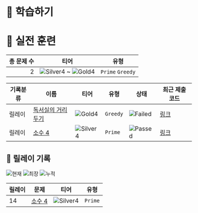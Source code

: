 # 📖 학습하기

# 🥇 실전 훈련
|총 문제 수|티어|유형|
|---:|---|---|
|2|![Silver4][s4] ~ ![Gold4][g4]|`Prime` `Greedy`|

|기록분류|이름|티어|유형|상태|최근 제출 코드|
|---|---|---|---|---|---|
|릴레이|[독서실의 거리두기](https://www.codetree.ai/training-field/search/problems/study-cafe-keeping-distance)|![Gold4][g4]|`Greedy`|![Failed][failed]|[링크](https://github.com/pinegreen83/codetree-TILs/blob/main/240506/%EB%8F%85%EC%84%9C%EC%8B%A4%EC%9D%98%20%EA%B1%B0%EB%A6%AC%EB%91%90%EA%B8%B0/study-cafe-keeping-distance.cpp)|
|릴레이|[소수 4](https://www.codetree.ai/training-field/search/problems/prime-number-4)|![Silver4][s4]|`Prime`|![Passed][passed]|[링크](https://github.com/pinegreen83/codetree-TILs/blob/main/240506/%EC%86%8C%EC%88%98%204/prime-number-4.cpp)|


## 🏃 릴레이 기록
![현재](https://img.shields.io/badge/현재_릴레이-14-%235cb85c.svg?for-the-badge)
![최장](https://img.shields.io/badge/최장_릴레이-14-%23E34F26.svg?for-the-badge)
![누적](https://img.shields.io/badge/누적_릴레이-14-%2300599C.svg?for-the-badge)

|릴레이|문제|티어|유형|
|---|---|---|---|
|14|[소수 4](https://www.codetree.ai/training-field/search/problems/prime-number-4)|![Silver4][s4]|`Prime`|










[b5]: https://img.shields.io/badge/Bronze_5-%235D3E31.svg
[b4]: https://img.shields.io/badge/Bronze_4-%235D3E31.svg
[b3]: https://img.shields.io/badge/Bronze_3-%235D3E31.svg
[b2]: https://img.shields.io/badge/Bronze_2-%235D3E31.svg
[b1]: https://img.shields.io/badge/Bronze_1-%235D3E31.svg
[s5]: https://img.shields.io/badge/Silver_5-%23394960.svg
[s4]: https://img.shields.io/badge/Silver_4-%23394960.svg
[s3]: https://img.shields.io/badge/Silver_3-%23394960.svg
[s2]: https://img.shields.io/badge/Silver_2-%23394960.svg
[s1]: https://img.shields.io/badge/Silver_1-%23394960.svg
[g5]: https://img.shields.io/badge/Gold_5-%23FFC433.svg
[g4]: https://img.shields.io/badge/Gold_4-%23FFC433.svg
[g3]: https://img.shields.io/badge/Gold_3-%23FFC433.svg
[g2]: https://img.shields.io/badge/Gold_2-%23FFC433.svg
[g1]: https://img.shields.io/badge/Gold_1-%23FFC433.svg
[p5]: https://img.shields.io/badge/Platinum_5-%2376DDD8.svg
[p4]: https://img.shields.io/badge/Platinum_4-%2376DDD8.svg
[p3]: https://img.shields.io/badge/Platinum_3-%2376DDD8.svg
[p2]: https://img.shields.io/badge/Platinum_2-%2376DDD8.svg
[p1]: https://img.shields.io/badge/Platinum_1-%2376DDD8.svg
[passed]: https://img.shields.io/badge/Passed-%23009D27.svg
[failed]: https://img.shields.io/badge/Failed-%23D24D57.svg
[easy]: https://img.shields.io/badge/쉬움-%235cb85c.svg?for-the-badge
[medium]: https://img.shields.io/badge/보통-%23FFC433.svg?for-the-badge
[hard]: https://img.shields.io/badge/어려움-%23D24D57.svg?for-the-badge
